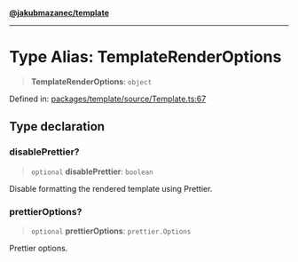 [**@jakubmazanec/template**](../README.md)

---

# Type Alias: TemplateRenderOptions

> **TemplateRenderOptions**: `object`

Defined in:
[packages/template/source/Template.ts:67](https://github.com/jakubmazanec/tools/blob/adfe44f908094c1d1cdf19837842b33066bbd9d7/packages/template/source/Template.ts#L67)

## Type declaration

### disablePrettier?

> `optional` **disablePrettier**: `boolean`

Disable formatting the rendered template using Prettier.

### prettierOptions?

> `optional` **prettierOptions**: `prettier.Options`

Prettier options.
